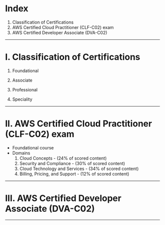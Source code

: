 # Index
1. Classification of Certifications
2. AWS Certified Cloud Practitioner (CLF-C02) exam
3. AWS Certified Developer Associate (DVA-C02)
------------------------------------------------------------------------------------------------------------------------------------------------------------------------------------------------------------------------------------------------------------------------------------------------------
# I. Classification of Certifications
1. Foundational
2. Associate
3. Professional
   
4. Speciality

------------------------------------------------------------------------------------------------------------------------------------------------------------------------------------------------------------------------------------------------------------------------------------------------------
# II. AWS Certified Cloud Practitioner (CLF-C02) exam
 - Foundational course
 - Domains
    1. Cloud Concepts                 - (24% of scored content)
    2. Security and Compliance        - (30% of scored content)
    3. Cloud Technology and Services  - (34% of scored content)
    4. Billing, Pricing, and Support  - (12% of scored content) 

------------------------------------------------------------------------------------------------------------------------------------------------------------------------------------------------------------------------------------------------------------------------------------------------------
# III. AWS Certified Developer Associate (DVA-C02)

------------------------------------------------------------------------------------------------------------------------------------------------------------------------------------------------------------------------------------------------------------------------------------------------------
